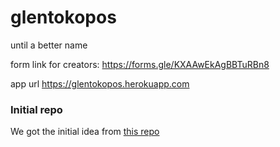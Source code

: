 # glentokopos
until a better name


form link for creators:
https://forms.gle/KXAAwEkAgBBTuRBn8

app url
https://glentokopos.herokuapp.com

### Initial repo

We got the initial idea from [this repo](https://github.com/myogeshchavan97/github-jobs-react-app)




